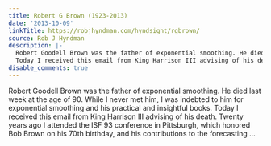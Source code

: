 ```yaml
---
title: Robert G Brown (1923-2013)
date: '2013-10-09'
linkTitle: https://robjhyndman.com/hyndsight/rgbrown/
source: Rob J Hyndman
description: |-
  Robert Goodell Brown was the father of exponential smoothing. He died last week at the age of 90. While I never met him, I was indebted to him for exponential smoothing and his practical and insightful books.
  Today I received this email from King Harrison III advising of his death. Twenty years ago I attended the ISF 93 conference in Pittsburgh, which honored Bob Brown on his 70th birthday, and his contributions to the forecasting ...
disable_comments: true
---
```

Robert Goodell Brown was the father of exponential smoothing. He died last week at the age of 90. While I never met him, I was indebted to him for exponential smoothing and his practical and insightful books.
Today I received this email from King Harrison III advising of his death. Twenty years ago I attended the ISF 93 conference in Pittsburgh, which honored Bob Brown on his 70th birthday, and his contributions to the forecasting ...